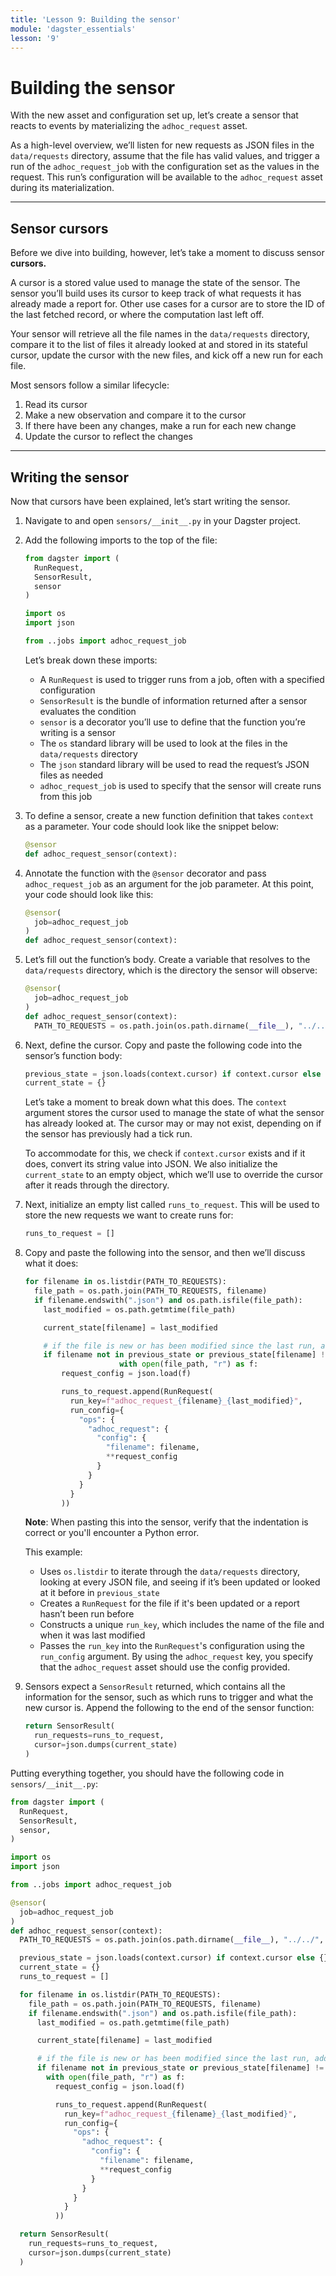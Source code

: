 ```yaml
---
title: 'Lesson 9: Building the sensor'
module: 'dagster_essentials'
lesson: '9'
---
```


# Building the sensor

With the new asset and configuration set up, let’s create a sensor that reacts to events by materializing the `adhoc_request` asset.

As a high-level overview, we’ll listen for new requests as JSON files in the `data/requests` directory, assume that the file has valid values, and trigger a run of the `adhoc_request_job` with the configuration set as the values in the request. This run’s configuration will be available to the `adhoc_request` asset during its materialization.

---

## Sensor cursors

Before we dive into building, however, let’s take a moment to discuss sensor **cursors.**

A cursor is a stored value used to manage the state of the sensor. The sensor you’ll build uses its cursor to keep track of what requests it has already made a report for. Other use cases for a cursor are to store the ID of the last fetched record, or where the computation last left off.

Your sensor will retrieve all the file names in the `data/requests` directory, compare it to the list of files it already looked at and stored in its stateful cursor, update the cursor with the new files, and kick off a new run for each file.

Most sensors follow a similar lifecycle:

1. Read its cursor
2. Make a new observation and compare it to the cursor
3. If there have been any changes, make a run for each new change
4. Update the cursor to reflect the changes

---

## Writing the sensor

Now that cursors have been explained, let’s start writing the sensor.

1. Navigate to and open `sensors/__init__.py` in your Dagster project.

2. Add the following imports to the top of the file:

   ```python
   from dagster import (
     RunRequest,
   	 SensorResult,
     sensor
   )

   import os
   import json

   from ..jobs import adhoc_request_job
   ```

   Let’s break down these imports:

   - A `RunRequest` is used to trigger runs from a job, often with a specified configuration
   - `SensorResult` is the bundle of information returned after a sensor evaluates the condition
   - `sensor` is a decorator you’ll use to define that the function you’re writing is a sensor
   - The `os` standard library will be used to look at the files in the `data/requests` directory
   - The `json` standard library will be used to read the request’s JSON files as needed
   - `adhoc_request_job` is used to specify that the sensor will create runs from this job

3. To define a sensor, create a new function definition that takes `context` as a parameter. Your code should look like the snippet below:

   ```python
   @sensor
   def adhoc_request_sensor(context):
   ```

4. Annotate the function with the `@sensor` decorator and pass `adhoc_request_job` as an argument for the job parameter. At this point, your code should look like this:

   ```python
   @sensor(
     job=adhoc_request_job
   )
   def adhoc_request_sensor(context):
   ```

5. Let’s fill out the function’s body. Create a variable that resolves to the `data/requests` directory, which is the directory the sensor will observe:

   ```python
   @sensor(
     job=adhoc_request_job
   )
   def adhoc_request_sensor(context):
     PATH_TO_REQUESTS = os.path.join(os.path.dirname(__file__), "../../", "data/requests")
   ```

6. Next, define the cursor. Copy and paste the following code into the sensor’s function body:

   ```python
   previous_state = json.loads(context.cursor) if context.cursor else {}
   current_state = {}
   ```

   Let’s take a moment to break down what this does. The `context` argument stores the cursor used to manage the state of what the sensor has already looked at. The cursor may or may not exist, depending on if the sensor has previously had a tick run.

   To accommodate for this, we check if `context.cursor` exists and if it does, convert its string value into JSON. We also initialize the `current_state` to an empty object, which we’ll use to override the cursor after it reads through the directory.

7. Next, initialize an empty list called `runs_to_request`. This will be used to store the new requests we want to create runs for:

   ```python
   runs_to_request = []
   ```

8. Copy and paste the following into the sensor, and then we’ll discuss what it does:

   ```python
   for filename in os.listdir(PATH_TO_REQUESTS):
     file_path = os.path.join(PATH_TO_REQUESTS, filename)
     if filename.endswith(".json") and os.path.isfile(file_path):
       last_modified = os.path.getmtime(file_path)

       current_state[filename] = last_modified

       # if the file is new or has been modified since the last run, add it to the request queue
       if filename not in previous_state or previous_state[filename] != last_modified:
   					    with open(file_path, "r") as f:
           request_config = json.load(f)

           runs_to_request.append(RunRequest(
             run_key=f"adhoc_request_{filename}_{last_modified}",
             run_config={
               "ops": {
                 "adhoc_request": {
                   "config": {
                     "filename": filename,
                     **request_config
                   }
                 }
               }
             }
           ))
   ```

   **Note**: When pasting this into the sensor, verify that the indentation is correct or you'll encounter a Python error.

   This example:

   - Uses `os.listdir`  to iterate through the `data/requests` directory, looking at every JSON file, and seeing if it’s been updated or looked at it before in `previous_state`
   - Creates a `RunRequest` for the file if it's been updated or a report hasn’t been run before
   - Constructs a unique `run_key`, which includes the name of the file and when it was last modified
   - Passes the `run_key` into the `RunRequest`'s configuration using the `run_config` argument. By using the `adhoc_request` key, you specify that the `adhoc_request` asset should use the config provided.

9. Sensors expect a `SensorResult` returned, which contains all the information for the sensor, such as which runs to trigger and what the new cursor is. Append the following to the end of the sensor function:

   ```python
   return SensorResult(
     run_requests=runs_to_request,
     cursor=json.dumps(current_state)
   )
   ```

Putting everything together, you should have the following code in `sensors/__init__.py`:

```python
from dagster import (
  RunRequest,
  SensorResult,
  sensor,
)

import os
import json

from ..jobs import adhoc_request_job

@sensor(
  job=adhoc_request_job
)
def adhoc_request_sensor(context):
  PATH_TO_REQUESTS = os.path.join(os.path.dirname(__file__), "../../", "data/requests")

  previous_state = json.loads(context.cursor) if context.cursor else {}
  current_state = {}
  runs_to_request = []

  for filename in os.listdir(PATH_TO_REQUESTS):
    file_path = os.path.join(PATH_TO_REQUESTS, filename)
    if filename.endswith(".json") and os.path.isfile(file_path):
      last_modified = os.path.getmtime(file_path)

      current_state[filename] = last_modified

      # if the file is new or has been modified since the last run, add it to the request queue
      if filename not in previous_state or previous_state[filename] != last_modified:
        with open(file_path, "r") as f:
          request_config = json.load(f)

          runs_to_request.append(RunRequest(
            run_key=f"adhoc_request_{filename}_{last_modified}",
            run_config={
              "ops": {
                "adhoc_request": {
                  "config": {
                    "filename": filename,
                    **request_config
                  }
                }
              }
            }
          ))

  return SensorResult(
    run_requests=runs_to_request,
    cursor=json.dumps(current_state)
  )
```
